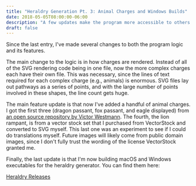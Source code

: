 ```yaml
---
title: "Heraldry Generation Pt. 3: Animal Charges and Windows Builds"
date: 2018-05-05T08:00:00-06:00
description: "A few updates make the program more accessible to others."
draft: false
---
```

Since the last entry, I've made several changes to both the program logic and its features.

The main change to the logic is in how charges are rendered. Instead of all of the SVG rendering code being in one file, now the more complex charges each have their own file. This was necessary, since the lines of text required for each complex charge (e.g., animals) is enormous. SVG files lay out pathways as a series of points, and with the large number of points involved in these shapes, the line count gets huge.

The main feature update is that now I've added a handful of animal charges. I got the first three (dragon passant, fox passant, and eagle displayed) from [an open source repository by Victor Westmann](https://github.com/victorwestmann/Heraldry). The fourth, the lion rampant, is from a vector stock set that I purchased from VectorStock and converted to SVG myself. This last one was an experiment to see if I could do translations myself. Future images will likely come from public domain images, since I don't fully trust the wording of the license VectorStock granted me.

Finally, the last update is that I'm now building macOS and Windows executables for the heraldry generator. You can find them here:

[Heraldry Releases](https://github.com/ironarachne/heraldry/releases)